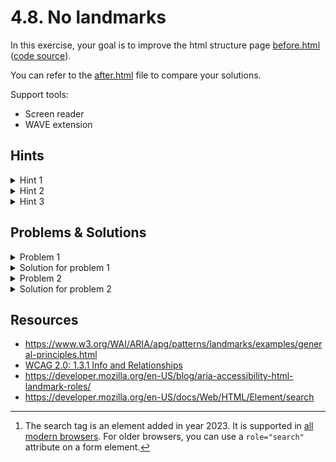 # 4.8. No landmarks

In this exercise, your goal is to improve the html structure page [before.html](https://ubax.github.io/a11y-kata/4-pitfalls/4.08-no_landmarks/before.html) ([code source](./before.html)).

You can refer to the [after.html](after.html) file to compare your solutions.

Support tools:

- Screen reader
- WAVE extension

## Hints

<details>
<summary>Hint 1</summary>

Using screen reader or WAVE extension, try to list all landmarks on the page.

</details>

<details>
<summary>Hint 2</summary>

List of landmarks:

- [`header`](https://www.w3.org/WAI/ARIA/apg/patterns/landmarks/examples/banner.html)
  - [`nav`](https://www.w3.org/WAI/ARIA/apg/patterns/landmarks/examples/navigation.html)
  - [`search`](https://developer.mozilla.org/en-US/docs/Web/HTML/Element/search)
- `main` - for the main content of the page
  - `aside` - for complementary content
  - `section` - for each section of content
- `footer` - for the footer of the page

  - `nav` - for the footer navigation

  TODO: links are missing to w3.

</details>

<details>
<summary>Hint 3</summary>

Using screen reader try to navigate between sections and navigation elements. Can you understand the purpose of each?

</details>

## Problems & Solutions

<details>
<summary>Problem 1</summary>

No HTML landmark elements are used. TODO:

</details>
<details>
<summary>Solution for problem 1</summary>

Use HTML landmarks to define the structure of the page.

- [`header`](https://www.w3.org/WAI/ARIA/apg/patterns/landmarks/examples/banner.html) - for the header of the page (logo, navigation, search)
  - [`nav`](https://www.w3.org/WAI/ARIA/apg/patterns/landmarks/examples/navigation.html) - for the navigation (top menu)
  - [`search`](https://developer.mozilla.org/en-US/docs/Web/HTML/Element/search) - for the search[^1]
- `main` - for the main content of the page (Our Pizzas, Our locations, Fun facts)
  - `aside` - for complementary content (Fun facts)
  - `section` - for each section of content (Our Pizzas, Our locations)
- `footer` - for the footer of the page (links, copyright)

  - `nav` - for the footer navigation

  TODO: links are missing to w3.

[^1]: The search tag is an element added in year 2023. It is supported in [all modern browsers](https://developer.mozilla.org/en-US/docs/Web/HTML/Element/search#browser_compatibility). For older browsers, you can use a `role="search"` attribute on a form element.

</details>

<details>
<summary>Problem 2</summary>

HTML landmarks are missing labels

</details>
<details>
<summary>Solution for problem 2</summary>

When you use HTML landmarks, it is a good practice to provide a label for each landmark. This will help screen readers to announce the purpose of the landmark. However not all landmarks need a label.

- `nav` - There are two navigation elements on the page.
  - The top navigation can be labeled as `<nav aria-label="Primary">`. Note that there is no word navigation in the label. The screen reader will announce it as navigation.
  - The bottom navigation can be labeled as `<nav aria-label="Footer">`
- `section` and `aside` - There are multiple sections in the page. Each section can be labeled with a heading element.
  - `<section aria-labelledby="our-pizzas">`
  - `<section aria-labelledby="our-locations">`
  - `<aside aria-label="Fun facts">`

</details>

## Resources

- https://www.w3.org/WAI/ARIA/apg/patterns/landmarks/examples/general-principles.html
- [WCAG 2.0: 1.3.1 Info and Relationships](https://www.w3.org/WAI/WCAG21/quickref/?versions=2.0#info-and-relationships)
- https://developer.mozilla.org/en-US/blog/aria-accessibility-html-landmark-roles/
- https://developer.mozilla.org/en-US/docs/Web/HTML/Element/search
